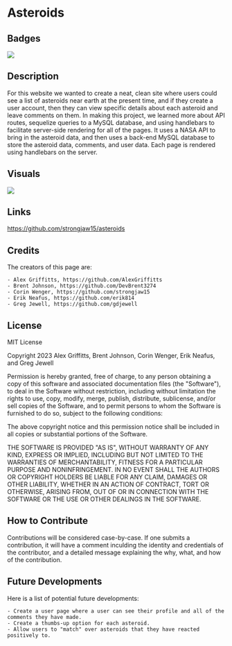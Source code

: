 # Asteroids

## Badges

![](https://img.shields.io/badge/Cool-10/10-blue)

## Description

For this website we wanted to create a neat, clean site where users could see a list of asteroids near earth at the present time, and if they create a user account, then they can view specific details about each asteroid and leave comments on them. In making this project, we learned more about API routes, sequelize queries to a MySQL database, and using handlebars to facilitate server-side rendering for all of the pages. It uses a NASA API to bring in the asteroid data, and then uses a back-end MySQL database to store the asteroid data, comments, and user data. Each page is rendered using handlebars on the server.

## Visuals

![](./assets/images/Asteroids.gif)

## Links

https://github.com/strongjaw15/asteroids

## Credits

The creators of this page are:

    - Alex Griffitts, https://github.com/AlexGriffitts
    - Brent Johnson, https://github.com/DevBrent3274
    - Corin Wenger, https://github.com/strongjaw15
    - Erik Neafus, https://github.com/erik814
    - Greg Jewell, https://github.com/gdjewell

## License

MIT License

Copyright 2023 Alex Griffitts, Brent Johnson, Corin Wenger, Erik Neafus, and Greg Jewell

Permission is hereby granted, free of charge, to any person obtaining a copy of this software and associated documentation files (the "Software"), to deal in the Software without restriction, including without limitation the rights to use, copy, modify, merge, publish, distribute, sublicense, and/or sell copies of the Software, and to permit persons to whom the Software is furnished to do so, subject to the following conditions:

The above copyright notice and this permission notice shall be included in all copies or substantial portions of the Software.

THE SOFTWARE IS PROVIDED "AS IS", WITHOUT WARRANTY OF ANY KIND, EXPRESS OR IMPLIED, INCLUDING BUT NOT LIMITED TO THE WARRANTIES OF MERCHANTABILITY, FITNESS FOR A PARTICULAR PURPOSE AND NONINFRINGEMENT. IN NO EVENT SHALL THE AUTHORS OR COPYRIGHT HOLDERS BE LIABLE FOR ANY CLAIM, DAMAGES OR OTHER LIABILITY, WHETHER IN AN ACTION OF CONTRACT, TORT OR OTHERWISE, ARISING FROM, OUT OF OR IN CONNECTION WITH THE SOFTWARE OR THE USE OR OTHER DEALINGS IN THE SOFTWARE.

## How to Contribute

Contributions will be considered case-by-case. If one submits a contribution, it will have a comment inculding the identity and credentials of the contributor, and a detailed message explaining the why, what, and how of the contribution.

## Future Developments

Here is a list of potential future developments:

    - Create a user page where a user can see their profile and all of the comments they have made.
    - Create a thumbs-up option for each asteroid.
    - Allow users to "match" over asteroids that they have reacted positively to.
